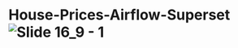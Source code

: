 # House-Prices-Airflow-Superset![Slide 16_9 - 1](https://github.com/user-attachments/assets/211bb40a-dfac-4f76-81aa-9041300644aa)

